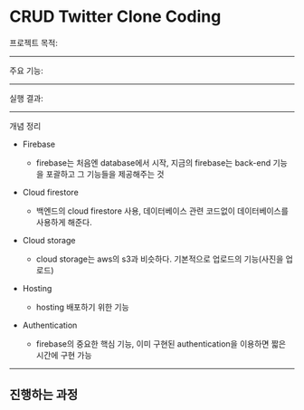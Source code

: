 # CRUD Twitter Clone Coding

프로젝트 목적:

---

주요 기능:

---

실행 결과:

---

개념 정리

- Firebase

  - firebase는 처음엔 database에서 시작, 지금의 firebase는 back-end 기능을 포괄하고 그 기능들을 제공해주는 것

- Cloud firestore

  - 백엔드의 cloud firestore 사용, 데이터베이스 관련 코드없이 데이터베이스를 사용하게 해준다.

- Cloud storage

  - cloud storage는 aws의 s3과 비슷하다.
    기본적으로 업로드의 기능(사진을 업로드)

- Hosting

  - hosting 배포하기 위한 기능

- Authentication
  - firebase의 중요한 핵심 기능, 이미 구현된 authentication을 이용하면 짧은 시간에 구현 가능

---

## 진행하는 과정
